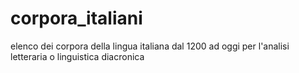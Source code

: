# corpora_italiani

elenco dei corpora della lingua italiana dal 1200 ad oggi per l'analisi letteraria o linguistica diacronica
